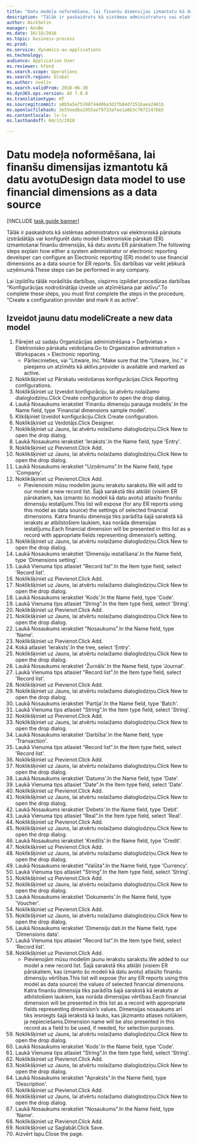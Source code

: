```yaml
--- 
title: "Datu modeļa noformēšana, lai finanšu dimensijas izmantotu kā datu avotu"
description: "Tālāk ir paskaidrots kā sistēmas administrators vai elektroniskā pārskata izstrādātājs var konfigurēt datu modeli Elektroniskie pārskati (ER) izmantošanai finanšu dimensijās, kā datu avotu ER pārskatiem."
author: NickSelin
manager: AnnBe
ms.date: 10/18/2016
ms.topic: business-process
ms.prod: 
ms.service: dynamics-ax-applications
ms.technology: 
audience: Application User
ms.reviewer: kfend
ms.search.scope: Operations
ms.search.region: Global
ms.author: nselin
ms.search.validFrom: 2016-06-30
ms.dyn365.ops.version: AX 7.0.0
ms.translationtype: HT
ms.sourcegitcommit: a8b5a5af5108744406a3d2fb84d7151baea2481b
ms.openlocfilehash: 3e55eedba1955ae79733afee1a0b3c7072147bb5
ms.contentlocale: lv-lv
ms.lasthandoff: 04/13/2018

---
```

# <a name="design-data-model-to-use-financial-dimensions-as-a-data-source"></a><span data-ttu-id="a259b-103">Datu modeļa noformēšana, lai finanšu dimensijas izmantotu kā datu avotu</span><span class="sxs-lookup"><span data-stu-id="a259b-103">Design data model to use financial dimensions as a data source</span></span> 

[!INCLUDE [task guide banner](../../includes/task-guide-banner.md)]

<span data-ttu-id="a259b-104">Tālāk ir paskaidrots kā sistēmas administrators vai elektroniskā pārskata izstrādātājs var konfigurēt datu modeli Elektroniskie pārskati (ER) izmantošanai finanšu dimensijās, kā datu avotu ER pārskatiem.</span><span class="sxs-lookup"><span data-stu-id="a259b-104">The following steps explain how either a system administrator or electronic reporting developer can configure an Electronic reporting (ER) model to use financial dimensions as a data source for ER reports.</span></span> <span data-ttu-id="a259b-105">Šīs darbības var veikt jebkurā uzņēmumā.</span><span class="sxs-lookup"><span data-stu-id="a259b-105">These steps can be performed in any company.</span></span>

<span data-ttu-id="a259b-106">Lai izpildītu tālāk norādītās darbības, vispirms izpildiet procedūras darbības “Konfigurācijas nodrošinātāja izveide un atzīmēšana par aktīvu”.</span><span class="sxs-lookup"><span data-stu-id="a259b-106">To complete these steps, you must first complete the steps in the procedure, “Create a configuration provider and mark it as active”.</span></span>


## <a name="create-a-new-data-model"></a><span data-ttu-id="a259b-107">Izveidot jaunu datu modeli</span><span class="sxs-lookup"><span data-stu-id="a259b-107">Create a new data model</span></span>
1. <span data-ttu-id="a259b-108">Pārejiet uz sadaļu Organizācijas administrēšana > Darbvietas > Elektronisko pārskatu veidošana.</span><span class="sxs-lookup"><span data-stu-id="a259b-108">Go to Organization administration > Workspaces > Electronic reporting.</span></span>
    * <span data-ttu-id="a259b-109">Pārliecinieties, vai "Litware, Inc."</span><span class="sxs-lookup"><span data-stu-id="a259b-109">Make sure that the “Litware, Inc.”</span></span> <span data-ttu-id="a259b-110">ir pieejams un atzīmēts kā aktīvs.</span><span class="sxs-lookup"><span data-stu-id="a259b-110">provider is available and marked as active.</span></span>  
2. <span data-ttu-id="a259b-111">Noklikšķiniet uz Pārskatu veidošanas konfigurācijas.</span><span class="sxs-lookup"><span data-stu-id="a259b-111">Click Reporting configurations.</span></span>
3. <span data-ttu-id="a259b-112">Noklikšķiniet uz Izveidot konfigurāciju, lai atvērtu nolaižamo dialoglodziņu.</span><span class="sxs-lookup"><span data-stu-id="a259b-112">Click Create configuration to open the drop dialog.</span></span>
4. <span data-ttu-id="a259b-113">Laukā Nosaukums ierakstiet 'Finanšu dimensiju parauga modelis'.</span><span class="sxs-lookup"><span data-stu-id="a259b-113">In the Name field, type 'Financial dimensions sample model'.</span></span>
5. <span data-ttu-id="a259b-114">Klikšķiniet Izveidot konfigurāciju.</span><span class="sxs-lookup"><span data-stu-id="a259b-114">Click Create configuration.</span></span>
6. <span data-ttu-id="a259b-115">Noklikšķiniet uz Veidotājs.</span><span class="sxs-lookup"><span data-stu-id="a259b-115">Click Designer.</span></span>
7. <span data-ttu-id="a259b-116">Noklikšķiniet uz Jauns, lai atvērtu nolaižamo dialoglodziņu.</span><span class="sxs-lookup"><span data-stu-id="a259b-116">Click New to open the drop dialog.</span></span>
8. <span data-ttu-id="a259b-117">Laukā Nosaukums ierakstiet 'Ieraksts'.</span><span class="sxs-lookup"><span data-stu-id="a259b-117">In the Name field, type 'Entry'.</span></span>
9. <span data-ttu-id="a259b-118">Noklikšķiniet uz Pievienot.</span><span class="sxs-lookup"><span data-stu-id="a259b-118">Click Add.</span></span>
10. <span data-ttu-id="a259b-119">Noklikšķiniet uz Jauns, lai atvērtu nolaižamo dialoglodziņu.</span><span class="sxs-lookup"><span data-stu-id="a259b-119">Click New to open the drop dialog.</span></span>
11. <span data-ttu-id="a259b-120">Laukā Nosaukums ierakstiet "Uzņēmums".</span><span class="sxs-lookup"><span data-stu-id="a259b-120">In the Name field, type 'Company'.</span></span>
12. <span data-ttu-id="a259b-121">Noklikšķiniet uz Pievienot.</span><span class="sxs-lookup"><span data-stu-id="a259b-121">Click Add.</span></span>
    * <span data-ttu-id="a259b-122">Pievienosim mūsu modelim jaunu ierakstu sarakstu.</span><span class="sxs-lookup"><span data-stu-id="a259b-122">We will add to our model a new record list.</span></span> <span data-ttu-id="a259b-123">Šajā sarakstā tiks atklāti (visiem ER pārskatiem, kas izmanto šo modeli kā datu avotu) atlasīto finanšu dimensiju iestatījumi.</span><span class="sxs-lookup"><span data-stu-id="a259b-123">This list will expose (for any ER reports using this model as data source) the settings of selected financial dimensions.</span></span> <span data-ttu-id="a259b-124">Katra finanšu dimensija tiks parādīta šajā sarakstā kā ieraksts ar atbilstošiem laukiem, kas norāda dimensijas iestatījumu.</span><span class="sxs-lookup"><span data-stu-id="a259b-124">Each financial dimension will be presented in this list as a record with appropriate fields representing dimension’s setting.</span></span>  
13. <span data-ttu-id="a259b-125">Noklikšķiniet uz Jauns, lai atvērtu nolaižamo dialoglodziņu.</span><span class="sxs-lookup"><span data-stu-id="a259b-125">Click New to open the drop dialog.</span></span>
14. <span data-ttu-id="a259b-126">Laukā Nosaukums ierakstiet 'Dimensiju iestatīšana'.</span><span class="sxs-lookup"><span data-stu-id="a259b-126">In the Name field, type 'Dimensions setting'.</span></span>
15. <span data-ttu-id="a259b-127">Laukā Vienuma tips atlasiet "Record list".</span><span class="sxs-lookup"><span data-stu-id="a259b-127">In the Item type field, select 'Record list'.</span></span>
16. <span data-ttu-id="a259b-128">Noklikšķiniet uz Pievienot.</span><span class="sxs-lookup"><span data-stu-id="a259b-128">Click Add.</span></span>
17. <span data-ttu-id="a259b-129">Noklikšķiniet uz Jauns, lai atvērtu nolaižamo dialoglodziņu.</span><span class="sxs-lookup"><span data-stu-id="a259b-129">Click New to open the drop dialog.</span></span>
18. <span data-ttu-id="a259b-130">Laukā Nosaukums ierakstiet 'Kods'.</span><span class="sxs-lookup"><span data-stu-id="a259b-130">In the Name field, type 'Code'.</span></span>
19. <span data-ttu-id="a259b-131">Laukā Vienuma tips atlasiet "String".</span><span class="sxs-lookup"><span data-stu-id="a259b-131">In the Item type field, select 'String'.</span></span>
20. <span data-ttu-id="a259b-132">Noklikšķiniet uz Pievienot.</span><span class="sxs-lookup"><span data-stu-id="a259b-132">Click Add.</span></span>
21. <span data-ttu-id="a259b-133">Noklikšķiniet uz Jauns, lai atvērtu nolaižamo dialoglodziņu.</span><span class="sxs-lookup"><span data-stu-id="a259b-133">Click New to open the drop dialog.</span></span>
22. <span data-ttu-id="a259b-134">Laukā Nosaukums ierakstiet "Nosaukums".</span><span class="sxs-lookup"><span data-stu-id="a259b-134">In the Name field, type 'Name'.</span></span>
23. <span data-ttu-id="a259b-135">Noklikšķiniet uz Pievienot.</span><span class="sxs-lookup"><span data-stu-id="a259b-135">Click Add.</span></span>
24. <span data-ttu-id="a259b-136">Kokā atlasiet 'Ieraksts'.</span><span class="sxs-lookup"><span data-stu-id="a259b-136">In the tree, select 'Entry'.</span></span>
25. <span data-ttu-id="a259b-137">Noklikšķiniet uz Jauns, lai atvērtu nolaižamo dialoglodziņu.</span><span class="sxs-lookup"><span data-stu-id="a259b-137">Click New to open the drop dialog.</span></span>
26. <span data-ttu-id="a259b-138">Laukā Nosaukums ierakstiet 'Žurnāls'.</span><span class="sxs-lookup"><span data-stu-id="a259b-138">In the Name field, type 'Journal'.</span></span>
27. <span data-ttu-id="a259b-139">Laukā Vienuma tips atlasiet "Record list".</span><span class="sxs-lookup"><span data-stu-id="a259b-139">In the Item type field, select 'Record list'.</span></span>
28. <span data-ttu-id="a259b-140">Noklikšķiniet uz Pievienot.</span><span class="sxs-lookup"><span data-stu-id="a259b-140">Click Add.</span></span>
29. <span data-ttu-id="a259b-141">Noklikšķiniet uz Jauns, lai atvērtu nolaižamo dialoglodziņu.</span><span class="sxs-lookup"><span data-stu-id="a259b-141">Click New to open the drop dialog.</span></span>
30. <span data-ttu-id="a259b-142">Laukā Nosaukums ierakstiet 'Partija'.</span><span class="sxs-lookup"><span data-stu-id="a259b-142">In the Name field, type 'Batch'.</span></span>
31. <span data-ttu-id="a259b-143">Laukā Vienuma tips atlasiet "String".</span><span class="sxs-lookup"><span data-stu-id="a259b-143">In the Item type field, select 'String'.</span></span>
32. <span data-ttu-id="a259b-144">Noklikšķiniet uz Pievienot.</span><span class="sxs-lookup"><span data-stu-id="a259b-144">Click Add.</span></span>
33. <span data-ttu-id="a259b-145">Noklikšķiniet uz Jauns, lai atvērtu nolaižamo dialoglodziņu.</span><span class="sxs-lookup"><span data-stu-id="a259b-145">Click New to open the drop dialog.</span></span>
34. <span data-ttu-id="a259b-146">Laukā Nosaukums ierakstiet 'Darbība'.</span><span class="sxs-lookup"><span data-stu-id="a259b-146">In the Name field, type 'Transaction'.</span></span>
35. <span data-ttu-id="a259b-147">Laukā Vienuma tips atlasiet "Record list".</span><span class="sxs-lookup"><span data-stu-id="a259b-147">In the Item type field, select 'Record list'.</span></span>
36. <span data-ttu-id="a259b-148">Noklikšķiniet uz Pievienot.</span><span class="sxs-lookup"><span data-stu-id="a259b-148">Click Add.</span></span>
37. <span data-ttu-id="a259b-149">Noklikšķiniet uz Jauns, lai atvērtu nolaižamo dialoglodziņu.</span><span class="sxs-lookup"><span data-stu-id="a259b-149">Click New to open the drop dialog.</span></span>
38. <span data-ttu-id="a259b-150">Laukā Nosaukums ierakstiet 'Datums'.</span><span class="sxs-lookup"><span data-stu-id="a259b-150">In the Name field, type 'Date'.</span></span>
39. <span data-ttu-id="a259b-151">Laukā Vienuma tips atlasiet "Date".</span><span class="sxs-lookup"><span data-stu-id="a259b-151">In the Item type field, select 'Date'.</span></span>
40. <span data-ttu-id="a259b-152">Noklikšķiniet uz Pievienot.</span><span class="sxs-lookup"><span data-stu-id="a259b-152">Click Add.</span></span>
41. <span data-ttu-id="a259b-153">Noklikšķiniet uz Jauns, lai atvērtu nolaižamo dialoglodziņu.</span><span class="sxs-lookup"><span data-stu-id="a259b-153">Click New to open the drop dialog.</span></span>
42. <span data-ttu-id="a259b-154">Laukā Nosaukums ierakstiet 'Debets'.</span><span class="sxs-lookup"><span data-stu-id="a259b-154">In the Name field, type 'Debit'.</span></span>
43. <span data-ttu-id="a259b-155">Laukā Vienuma tips atlasiet "Real".</span><span class="sxs-lookup"><span data-stu-id="a259b-155">In the Item type field, select 'Real'.</span></span>
44. <span data-ttu-id="a259b-156">Noklikšķiniet uz Pievienot.</span><span class="sxs-lookup"><span data-stu-id="a259b-156">Click Add.</span></span>
45. <span data-ttu-id="a259b-157">Noklikšķiniet uz Jauns, lai atvērtu nolaižamo dialoglodziņu.</span><span class="sxs-lookup"><span data-stu-id="a259b-157">Click New to open the drop dialog.</span></span>
46. <span data-ttu-id="a259b-158">Laukā Nosaukums ierakstiet 'Kredīts'.</span><span class="sxs-lookup"><span data-stu-id="a259b-158">In the Name field, type 'Credit'.</span></span>
47. <span data-ttu-id="a259b-159">Noklikšķiniet uz Pievienot.</span><span class="sxs-lookup"><span data-stu-id="a259b-159">Click Add.</span></span>
48. <span data-ttu-id="a259b-160">Noklikšķiniet uz Jauns, lai atvērtu nolaižamo dialoglodziņu.</span><span class="sxs-lookup"><span data-stu-id="a259b-160">Click New to open the drop dialog.</span></span>
49. <span data-ttu-id="a259b-161">Laukā Nosaukums ierakstiet "Valūta".</span><span class="sxs-lookup"><span data-stu-id="a259b-161">In the Name field, type 'Currency'.</span></span>
50. <span data-ttu-id="a259b-162">Laukā Vienuma tips atlasiet "String".</span><span class="sxs-lookup"><span data-stu-id="a259b-162">In the Item type field, select 'String'.</span></span>
51. <span data-ttu-id="a259b-163">Noklikšķiniet uz Pievienot.</span><span class="sxs-lookup"><span data-stu-id="a259b-163">Click Add.</span></span>
52. <span data-ttu-id="a259b-164">Noklikšķiniet uz Jauns, lai atvērtu nolaižamo dialoglodziņu.</span><span class="sxs-lookup"><span data-stu-id="a259b-164">Click New to open the drop dialog.</span></span>
53. <span data-ttu-id="a259b-165">Laukā Nosaukums ierakstiet 'Dokuments'.</span><span class="sxs-lookup"><span data-stu-id="a259b-165">In the Name field, type 'Voucher'.</span></span>
54. <span data-ttu-id="a259b-166">Noklikšķiniet uz Pievienot.</span><span class="sxs-lookup"><span data-stu-id="a259b-166">Click Add.</span></span>
55. <span data-ttu-id="a259b-167">Noklikšķiniet uz Jauns, lai atvērtu nolaižamo dialoglodziņu.</span><span class="sxs-lookup"><span data-stu-id="a259b-167">Click New to open the drop dialog.</span></span>
56. <span data-ttu-id="a259b-168">Laukā Nosaukums ierakstiet 'Dimensiju dati.</span><span class="sxs-lookup"><span data-stu-id="a259b-168">In the Name field, type 'Dimensions data'.</span></span>
57. <span data-ttu-id="a259b-169">Laukā Vienuma tips atlasiet "Record list".</span><span class="sxs-lookup"><span data-stu-id="a259b-169">In the Item type field, select 'Record list'.</span></span>
58. <span data-ttu-id="a259b-170">Noklikšķiniet uz Pievienot.</span><span class="sxs-lookup"><span data-stu-id="a259b-170">Click Add.</span></span>
    * <span data-ttu-id="a259b-171">Pievienojām mūsu modelim jaunu ierakstu sarakstu.</span><span class="sxs-lookup"><span data-stu-id="a259b-171">We added to our model a new record list.</span></span> <span data-ttu-id="a259b-172">Šajā sarakstā tiks atklāti (visiem ER pārskatiem, kas izmanto šo modeli kā datu avotu) atlasīto finanšu dimensiju vērtības.</span><span class="sxs-lookup"><span data-stu-id="a259b-172">This list will expose (for any ER reports using this model as data source) the values of selected financial dimensions.</span></span> <span data-ttu-id="a259b-173">Katra finanšu dimensija tiks parādīta šajā sarakstā kā ieraksts ar atbilstošiem laukiem, kas norāda dimensijas vērtības.</span><span class="sxs-lookup"><span data-stu-id="a259b-173">Each financial dimension will be presented in this list as a record with appropriate fields representing dimension’s values.</span></span> <span data-ttu-id="a259b-174">Dimensijas nosaukums arī tiks iesniegts šajā ierakstā kā lauks, kas jāizmanto atlases nolūkiem, ja nepieciešams.</span><span class="sxs-lookup"><span data-stu-id="a259b-174">Dimension name will be also presented in this record as a field to be used, if needed, for selection purposes.</span></span>  
59. <span data-ttu-id="a259b-175">Noklikšķiniet uz Jauns, lai atvērtu nolaižamo dialoglodziņu.</span><span class="sxs-lookup"><span data-stu-id="a259b-175">Click New to open the drop dialog.</span></span>
60. <span data-ttu-id="a259b-176">Laukā Nosaukums ierakstiet 'Kods'.</span><span class="sxs-lookup"><span data-stu-id="a259b-176">In the Name field, type 'Code'.</span></span>
61. <span data-ttu-id="a259b-177">Laukā Vienuma tips atlasiet "String".</span><span class="sxs-lookup"><span data-stu-id="a259b-177">In the Item type field, select 'String'.</span></span>
62. <span data-ttu-id="a259b-178">Noklikšķiniet uz Pievienot.</span><span class="sxs-lookup"><span data-stu-id="a259b-178">Click Add.</span></span>
63. <span data-ttu-id="a259b-179">Noklikšķiniet uz Jauns, lai atvērtu nolaižamo dialoglodziņu.</span><span class="sxs-lookup"><span data-stu-id="a259b-179">Click New to open the drop dialog.</span></span>
64. <span data-ttu-id="a259b-180">Laukā Nosaukums ierakstiet "Apraksts".</span><span class="sxs-lookup"><span data-stu-id="a259b-180">In the Name field, type 'Description'.</span></span>
65. <span data-ttu-id="a259b-181">Noklikšķiniet uz Pievienot.</span><span class="sxs-lookup"><span data-stu-id="a259b-181">Click Add.</span></span>
66. <span data-ttu-id="a259b-182">Noklikšķiniet uz Jauns, lai atvērtu nolaižamo dialoglodziņu.</span><span class="sxs-lookup"><span data-stu-id="a259b-182">Click New to open the drop dialog.</span></span>
67. <span data-ttu-id="a259b-183">Laukā Nosaukums ierakstiet "Nosaukums".</span><span class="sxs-lookup"><span data-stu-id="a259b-183">In the Name field, type 'Name'.</span></span>
68. <span data-ttu-id="a259b-184">Noklikšķiniet uz Pievienot.</span><span class="sxs-lookup"><span data-stu-id="a259b-184">Click Add.</span></span>
69. <span data-ttu-id="a259b-185">Noklikšķiniet uz Saglabāt.</span><span class="sxs-lookup"><span data-stu-id="a259b-185">Click Save.</span></span>
70. <span data-ttu-id="a259b-186">Aizvērt lapu.</span><span class="sxs-lookup"><span data-stu-id="a259b-186">Close the page.</span></span>


